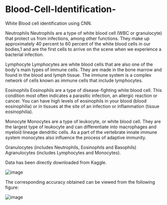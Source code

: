 # Blood-Cell-Identification-
White Blood cell identification using CNN. 

Neutrophils
Neutrophils are a type of white blood cell (WBC or granulocyte) that protect us from infections, among other functions. They make up approximately 40 percent to 60 percent of the white blood cells in our bodies,1﻿ and are the first cells to arrive on the scene when we experience a bacterial infection.

Lymphocyte
Lymphocytes are white blood cells that are also one of the body's main types of immune cells. They are made in the bone marrow and found in the blood and lymph tissue. The immune system is a complex network of cells known as immune cells that include lymphocytes.

Eosinophils
Eosinophils are a type of disease-fighting white blood cell. This condition most often indicates a parasitic infection, an allergic reaction or cancer. You can have high levels of eosinophils in your blood (blood eosinophilia) or in tissues at the site of an infection or inflammation (tissue eosinophilia).

Monocyte
Monocytes are a type of leukocyte, or white blood cell. They are the largest type of leukocyte and can differentiate into macrophages and myeloid lineage dendritic cells. As a part of the vertebrate innate immune system monocytes also influence the process of adaptive immunity.

Granulocytes (includes Neutrophils, Eosinophils and Basophils)
Agranulocytes (includes Lymphocytes and Monocytes).

Data has been directly downloaded from Kaggle.

![image](https://user-images.githubusercontent.com/41963892/134302639-08ae6530-b2d9-4051-ada9-58852d462c23.png)

The corresponding accuracy obtained can be viewed from the following figure:

![image](https://user-images.githubusercontent.com/41963892/134302570-5da44525-1a58-4a90-b7d9-cf6becfed4ca.png)

